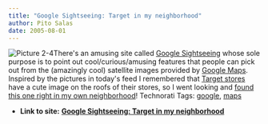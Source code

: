 ```yaml
---
title: "Google Sightseeing: Target in my neighborhood"
author: Pito Salas
date: 2005-08-01
---
```


![Picture
2-4](https://i0.wp.com/s3.media.squarespace.com/production/1075723/12829350/weblogs/images/posts/Picture%25202-4.png?resize=420%2C366)There's
an amusing site called [Google
Sightseeing](<http://www.googlesightseeing.com/>) whose sole purpose is to
point out cool/curious/amusing features that people can pick out from the
(amazingly cool) satellite images provided by [Google
Maps](<http://maps.google.com/>).  Inspired by the pictures in today's feed I
remembered that [Target
stores](<http://www.target.com/gp/homepage.html/602-6735980-1186251>) have a
cute image on the roofs of their stores, so I went looking and [found this one
right in my own
neighborhood](<http://maps.google.com/maps?q=02474&ll=42.398932,-71.072949&spn=0.005209,0.007033&t=h&hl=en>)!
Technorati Tags: [google](<http://technorati.com/tag/google>),
[maps](<http://technorati.com/tag/maps>)


* **Link to site:** **[Google Sightseeing: Target in my neighborhood](None)**
